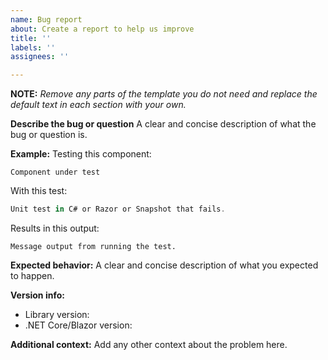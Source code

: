 ```yaml
---
name: Bug report
about: Create a report to help us improve
title: ''
labels: ''
assignees: ''

---
```


**NOTE:** _Remove any parts of the template you do not need and replace the default text in each section with your own._

**Describe the bug or question**
A clear and concise description of what the bug or question is.

**Example:**
Testing this component:

```cshtml
Component under test
```

With this test:

```csharp
Unit test in C# or Razor or Snapshot that fails.
```

Results in this output:

```text
Message output from running the test.
```

**Expected behavior:**
A clear and concise description of what you expected to happen.

**Version info:**
 - Library version: 
 - .NET Core/Blazor version:

**Additional context:**
Add any other context about the problem here.
